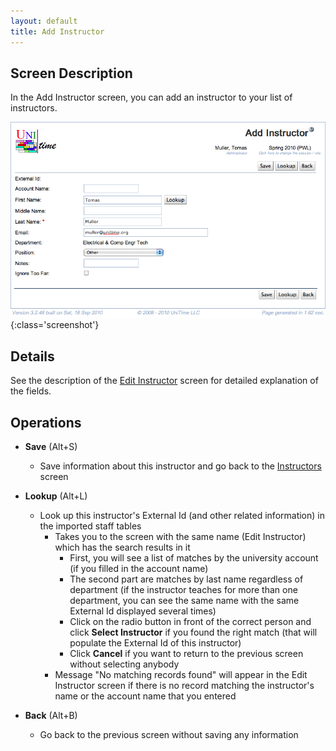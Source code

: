 ```yaml
---
layout: default
title: Add Instructor
---
```



## Screen Description
In the Add Instructor screen, you can add an instructor to your list of instructors.

![Add Instructor](images/add-instructor-1.png){:class='screenshot'}

## Details

See the description of the [Edit Instructor](edit-instructor) screen for detailed explanation of the fields.

## Operations

* **Save** (Alt+S)
	* Save information about this instructor and go back to the [Instructors](instructors) screen

* **Lookup** (Alt+L)
	* Look up this instructor's External Id (and other related information) in the imported staff tables
		* Takes you to the screen with the same name (Edit Instructor) which has the search results in it
			* First, you will see a list of matches by the university account (if you filled in the account name)
			* The second part are matches by last name regardless of department (if the instructor teaches for more than one department, you can see the same name with the same External Id displayed several times)
			* Click on the radio button in front of the correct person and click **Select Instructor** if you found the right match (that will populate the External Id of this instructor)
			* Click **Cancel** if you want to return to the previous screen without selecting anybody
		* Message "No matching records found" will appear in the Edit Instructor screen if there is no record matching the instructor's name or the account name that you entered

* **Back** (Alt+B)
	* Go back to the previous screen without saving any information
